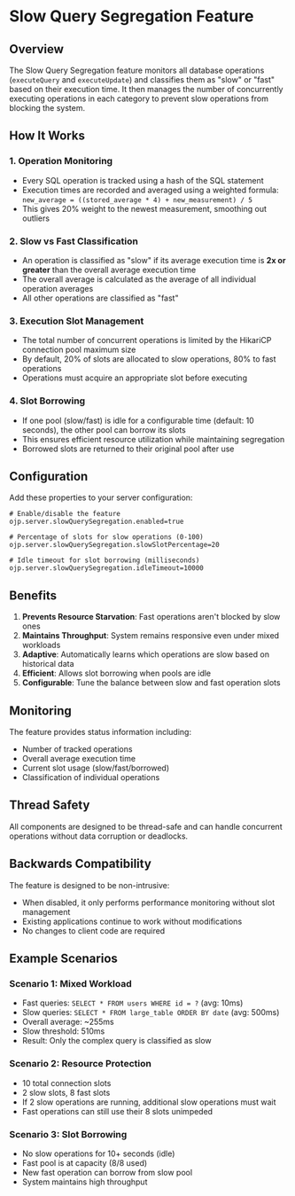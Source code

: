 # Slow Query Segregation Feature

## Overview

The Slow Query Segregation feature monitors all database operations (`executeQuery` and `executeUpdate`) and classifies them as "slow" or "fast" based on their execution time. It then manages the number of concurrently executing operations in each category to prevent slow operations from blocking the system.

## How It Works

### 1. Operation Monitoring
- Every SQL operation is tracked using a hash of the SQL statement
- Execution times are recorded and averaged using a weighted formula: `new_average = ((stored_average * 4) + new_measurement) / 5`
- This gives 20% weight to the newest measurement, smoothing out outliers

### 2. Slow vs Fast Classification
- An operation is classified as "slow" if its average execution time is **2x or greater** than the overall average execution time
- The overall average is calculated as the average of all individual operation averages
- All other operations are classified as "fast"

### 3. Execution Slot Management
- The total number of concurrent operations is limited by the HikariCP connection pool maximum size
- By default, 20% of slots are allocated to slow operations, 80% to fast operations
- Operations must acquire an appropriate slot before executing

### 4. Slot Borrowing
- If one pool (slow/fast) is idle for a configurable time (default: 10 seconds), the other pool can borrow its slots
- This ensures efficient resource utilization while maintaining segregation
- Borrowed slots are returned to their original pool after use

## Configuration

Add these properties to your server configuration:

```properties
# Enable/disable the feature
ojp.server.slowQuerySegregation.enabled=true

# Percentage of slots for slow operations (0-100)
ojp.server.slowQuerySegregation.slowSlotPercentage=20

# Idle timeout for slot borrowing (milliseconds)
ojp.server.slowQuerySegregation.idleTimeout=10000
```

## Benefits

1. **Prevents Resource Starvation**: Fast operations aren't blocked by slow ones
2. **Maintains Throughput**: System remains responsive even under mixed workloads
3. **Adaptive**: Automatically learns which operations are slow based on historical data
4. **Efficient**: Allows slot borrowing when pools are idle
5. **Configurable**: Tune the balance between slow and fast operation slots

## Monitoring

The feature provides status information including:
- Number of tracked operations
- Overall average execution time
- Current slot usage (slow/fast/borrowed)
- Classification of individual operations

## Thread Safety

All components are designed to be thread-safe and can handle concurrent operations without data corruption or deadlocks.

## Backwards Compatibility

The feature is designed to be non-intrusive:
- When disabled, it only performs performance monitoring without slot management
- Existing applications continue to work without modifications
- No changes to client code are required

## Example Scenarios

### Scenario 1: Mixed Workload
- Fast queries: `SELECT * FROM users WHERE id = ?` (avg: 10ms)
- Slow queries: `SELECT * FROM large_table ORDER BY date` (avg: 500ms)
- Overall average: ~255ms
- Slow threshold: 510ms
- Result: Only the complex query is classified as slow

### Scenario 2: Resource Protection
- 10 total connection slots
- 2 slow slots, 8 fast slots
- If 2 slow operations are running, additional slow operations must wait
- Fast operations can still use their 8 slots unimpeded

### Scenario 3: Slot Borrowing
- No slow operations for 10+ seconds (idle)
- Fast pool is at capacity (8/8 used)
- New fast operation can borrow from slow pool
- System maintains high throughput